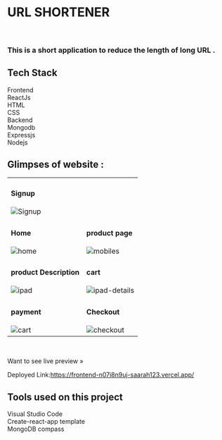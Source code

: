 <h1> URL SHORTENER</h1><br>
<h3>This is a short application to reduce the length of long URL .</h3>



<h2>Tech Stack</h2>
Frontend<br>
 ReactJs<br>
 HTML<br>
 CSS<br>
Backend<br>
 Mongodb<br>
 Expressjs<br>
 Nodejs<br>
 
 ## Glimpses of website :

<table>
   <tr>
    <td><h4>Signup</h4><img src="https://miro.medium.com/max/700/1*fDFemj9h4cXF7IaIgI3d5Q.png" alt="Signup" /></td>
    
  </tr>
  <tr>
    <td><h4>Home</h4><img src="https://miro.medium.com/max/700/1*0_35WTxhDKdL-JkN5vdQjA.png" alt="home" /></td>
    <td><h4>product page</h4><img src="https://miro.medium.com/max/700/1*Bx_yQRZst1Spdn30_-XAEw.png" alt="mobiles" /></td>
  </tr>
  <tr>
    <td><h4>product Description </h4><img src="https://miro.medium.com/max/700/1*p9hQQzXO57OZ0biTjVLn0Q.png" alt="ipad" /></td>
    <td><h4>cart </h4><img src="https://miro.medium.com/max/700/1*JTnpWpZPnPqKGEdx6stu_w.png" alt="ipad-details" /></td>
  </tr>
  <tr>
    <td><h4>payment</h4><img src="https://cdn-images-1.medium.com/max/800/1*BWgqRYaIdaytHzFFrvso-Q.png" alt="cart" /></td>
     <td><h4>Checkout</h4><img src="https://miro.medium.com/max/700/1*J7vwXVQXC04PFs-wJ_l6GQ.png" alt="checkout" /></td>
  </tr>
  
</table>
 
<br />


Want to see live preview »

Deployed Link:https://frontend-n07i8n9uj-saarah123.vercel.app/

<h2>Tools used on this project</h2>
Visual Studio Code<br>
Create-react-app template<br>
MongoDB compass<br>

